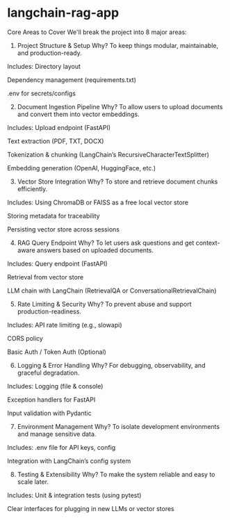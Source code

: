# langchain-rag-app
Core Areas to Cover
We'll break the project into 8 major areas:

1. Project Structure & Setup
Why?
To keep things modular, maintainable, and production-ready.

Includes:
Directory layout

Dependency management (requirements.txt)

.env for secrets/configs

2. Document Ingestion Pipeline
Why?
To allow users to upload documents and convert them into vector embeddings.

Includes:
Upload endpoint (FastAPI)

Text extraction (PDF, TXT, DOCX)

Tokenization & chunking (LangChain’s RecursiveCharacterTextSplitter)

Embedding generation (OpenAI, HuggingFace, etc.)

3. Vector Store Integration
Why?
To store and retrieve document chunks efficiently.

Includes:
Using ChromaDB or FAISS as a free local vector store

Storing metadata for traceability

Persisting vector store across sessions

4. RAG Query Endpoint
Why?
To let users ask questions and get context-aware answers based on uploaded documents.

Includes:
Query endpoint (FastAPI)

Retrieval from vector store

LLM chain with LangChain (RetrievalQA or ConversationalRetrievalChain)

5. Rate Limiting & Security
Why?
To prevent abuse and support production-readiness.

Includes:
API rate limiting (e.g., slowapi)

CORS policy

Basic Auth / Token Auth (Optional)

6. Logging & Error Handling
Why?
For debugging, observability, and graceful degradation.

Includes:
Logging (file & console)

Exception handlers for FastAPI

Input validation with Pydantic

7. Environment Management
Why?
To isolate development environments and manage sensitive data.

Includes:
.env file for API keys, config

Integration with LangChain’s config system

8. Testing & Extensibility
Why?
To make the system reliable and easy to scale later.

Includes:
Unit & integration tests (using pytest)

Clear interfaces for plugging in new LLMs or vector stores

